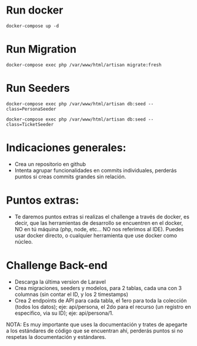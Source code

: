 # Run docker
```console
docker-compose up -d
```

# Run Migration
```console
docker-compose exec php /var/www/html/artisan migrate:fresh
```

# Run Seeders
```console
docker-compose exec php /var/www/html/artisan db:seed --class=PersonaSeeder
```

```console
docker-compose exec php /var/www/html/artisan db:seed --class=TicketSeeder
```

# Indicaciones generales:
- Crea un repositorio en github
- Intenta agrupar funcionalidades en commits individuales, perderás puntos si creas commits grandes sin relación.

# Puntos extras:
- Te daremos puntos extras si realizas el challenge a través de docker, es decir, que las herramientas de desarrollo se encuentren en el docker, NO en tú máquina (php, node, etc... NO nos referimos al IDE). Puedes usar docker directo, o cualquier herramienta que use docker como núcleo.

# Challenge Back-end
- Descarga la última version de Laravel
- Crea migraciones, seeders y modelos, para 2 tablas, cada una con 3 columnas (sin contar el ID, y los 2 timestamps)
- Crea 2 endpoints de API para cada tabla, el 1ero para toda la colección (todos los datos); eje: api/persona, el 2do para el recurso (un registro en especifico, via su ID); eje: api/persona/1.

NOTA:
Es muy importante que uses la documentación y trates de apegarte a los estándares de código que se encuentran ahí, perderás puntos si no respetas la documentación y estándares.
